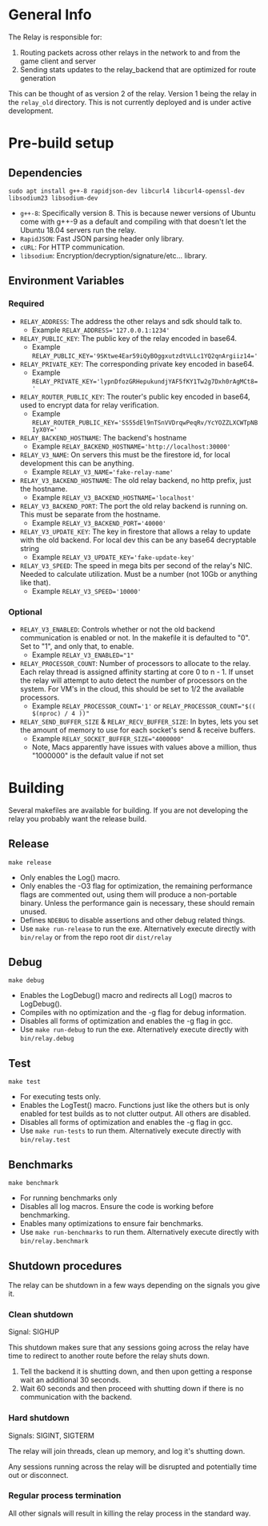 # General Info

The Relay is responsible for:

1. Routing packets across other relays in the network to and from the game client and server
2. Sending stats updates to the relay_backend that are optimized for route generation

This can be thought of as version 2 of the relay. Version 1 being the relay in the `relay_old` directory. This is not currently deployed and is under active development.

# Pre-build setup

## Dependencies

`sudo apt install g++-8 rapidjson-dev libcurl4 libcurl4-openssl-dev libsodium23 libsodium-dev`

- `g++-8`: Specifically version 8. This is because newer versions of Ubuntu come with g++-9 as a default and compiling with that doesn't let the Ubuntu 18.04 servers run the relay.
- `RapidJSON`: Fast JSON parsing header only library.
- `cURL`: For HTTP communication.
- `libsodium`: Encryption/decryption/signature/etc... library.

## Environment Variables

### Required

- `RELAY_ADDRESS`: The address the other relays and sdk should talk to.
  - Example `RELAY_ADDRESS='127.0.0.1:1234'`
- `RELAY_PUBLIC_KEY`: The public key of the relay encoded in base64.
  - Example `RELAY_PUBLIC_KEY='9SKtwe4Ear59iQyBOggxutzdtVLLc1YQ2qnArgiiz14='`
- `RELAY_PRIVATE_KEY`: The corresponding private key encoded in base64.
  - Example `RELAY_PRIVATE_KEY='lypnDfozGRHepukundjYAF5fKY1Tw2g7Dxh0rAgMCt8='`
- `RELAY_ROUTER_PUBLIC_KEY`: The router's public key encoded in base64, used to encrypt data for relay verification.
  - Example `RELAY_ROUTER_PUBLIC_KEY='SS55dEl9nTSnVVDrqwPeqRv/YcYOZZLXCWTpNBIyX0Y='`
- `RELAY_BACKEND_HOSTNAME`: The backend's hostname
  - Example `RELAY_BACKEND_HOSTNAME='http://localhost:30000'`
- `RELAY_V3_NAME`: On servers this must be the firestore id, for local development this can be anything.
  - Example `RELAY_V3_NAME='fake-relay-name'`
- `RELAY_V3_BACKEND_HOSTNAME`: The old relay backend, no http prefix, just the hostname.
  - Example `RELAY_V3_BACKEND_HOSTNAME='localhost'`
- `RELAY_V3_BACKEND_PORT`: The port the old relay backend is running on. This must be separate from the hostname.
  - Example `RELAY_V3_BACKEND_PORT='40000'`
- `RELAY_V3_UPDATE_KEY`: The key in firestore that allows a relay to update with the old backend. For local dev this can be any base64 decryptable string
  - Example `RELAY_V3_UPDATE_KEY='fake-update-key'`
- `RELAY_V3_SPEED`: The speed in mega bits per second of the relay's NIC. Needed to calculate utilization. Must be a number (not 10Gb or anything like that).
  - Example `RELAY_V3_SPEED='10000'`

### Optional
- `RELAY_V3_ENABLED`: Controls whether or not the old backend communication is enabled or not. In the makefile it is defaulted to "0". Set to "1", and only that, to enable.
  - Example `RELAY_V3_ENABLED="1"`
- `RELAY_PROCESSOR_COUNT`: Number of processors to allocate to the relay. Each relay thread is assigned affinity starting at core 0 to n - 1. If unset the relay will attempt to auto detect the number of processors on the system. For VM's in the cloud, this should be set to 1/2 the available processors.
  - Example `RELAY_PROCESSOR_COUNT='1'` or `RELAY_PROCESSOR_COUNT="$(( $(nproc) / 4 ))"`
- `RELAY_SEND_BUFFER_SIZE` & `RELAY_RECV_BUFFER_SIZE`: In bytes, lets you set the amount of memory to use for each socket's send & receive buffers.
  - Example `RELAY_SOCKET_BUFFER_SIZE="4000000"`
  - Note, Macs apparently have issues with values above a million, thus "1000000" is the default value if not set

# Building

Several makefiles are available for building. If you are not developing the relay you probably want the release build.

## Release

`make release`

- Only enables the Log() macro.
- Only enables the -O3 flag for optimization, the remaining performance flags are commented out, using them will produce a non-portable binary. Unless the performance gain is necessary, these should remain unused.
- Defines `NDEBUG` to disable assertions and other debug related things.
- Use `make run-release` to run the exe. Alternatively execute directly with `bin/relay` or from the repo root dir `dist/relay`

## Debug

`make debug`

- Enables the LogDebug() macro and redirects all Log() macros to LogDebug().
- Compiles with no optimization and the -g flag for debug information.
- Disables all forms of optimization and enables the -g flag in gcc.
- Use `make run-debug` to run the exe. Alternatively execute directly with `bin/relay.debug`

## Test

`make test`

- For executing tests only.
- Enables the LogTest() macro. Functions just like the others but is only enabled for test builds as to not clutter output. All others are disabled.
- Disables all forms of optimization and enables the -g flag in gcc.
- Use `make run-tests` to run them. Alternatively execute directly with `bin/relay.test`

## Benchmarks

`make benchmark`

- For running benchmarks only
- Disables all log macros. Ensure the code is working before benchmarking.
- Enables many optimizations to ensure fair benchmarks.
- Use `make run-benchmarks` to run them. Alternatively execute directly with `bin/relay.benchmark`

## Shutdown procedures

The relay can be shutdown in a few ways depending on the signals you give it.

### Clean shutdown

Signal: SIGHUP

This shutdown makes sure that any sessions going across the relay have time to redirect to another route before the relay shuts down.

  1. Tell the backend it is shutting down, and then upon getting a response wait an additional 30 seconds.
  2. Wait 60 seconds and then proceed with shutting down if there is no communication with the backend.

### Hard shutdown

Signals: SIGINT, SIGTERM

The relay will join threads, clean up memory, and log it's shutting down.

Any sessions running across the relay will be disrupted and potentially time out or disconnect.

### Regular process termination

All other signals will result in killing the relay process in the standard way.

